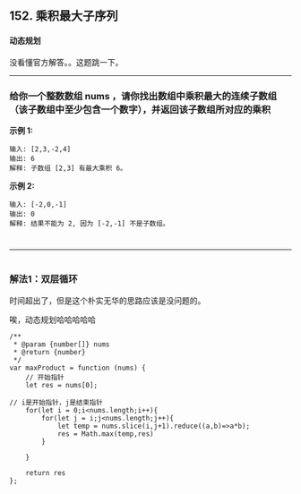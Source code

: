 ## 152.  乘积最大子序列
#### **动态规划** 
没看懂官方解答。。这题跳一下。
***

###  **给你一个整数数组 nums ，请你找出数组中乘积最大的连续子数组（该子数组中至少包含一个数字），并返回该子数组所对应的乘积** 


**示例 1:**
```
输入: [2,3,-2,4]
输出: 6
解释: 子数组 [2,3] 有最大乘积 6。
```

**示例 2:**
```
输入: [-2,0,-1]
输出: 0
解释: 结果不能为 2, 因为 [-2,-1] 不是子数组。
```

#
***
#

### **解法1：双层循环**
时间超出了，但是这个朴实无华的思路应该是没问题的。

唉，动态规划哈哈哈哈哈

```
/**
 * @param {number[]} nums
 * @return {number}
 */
var maxProduct = function (nums) {
    // 开始指针
    let res = nums[0];

// i是开始指针，j是结束指针
    for(let i = 0;i<nums.length;i++){
        for(let j = i;j<nums.length;j++){
            let temp = nums.slice(i,j+1).reduce((a,b)=>a*b);
            res = Math.max(temp,res)
        }
        
    }

    return res
};
```

